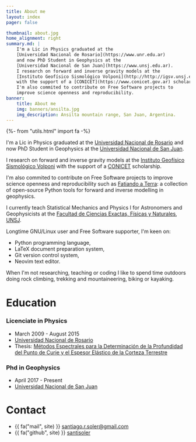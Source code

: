 ```yaml
---
title: About me
layout: index
pager: false

thumbnail: about.jpg
home_alignment: right
summary.md: |
    I'm a Lic in Physics graduated at the
    [Universidad Nacional de Rosario](https://www.unr.edu.ar)
    and now PhD Student in Geophysics at the
    [Universidad Nacional de San Juan](https://www.unsj.edu.ar).
    I research on forward and inverse gravity models at the
    [Instituto Geofísico Sismológico Volponi](http://http://igsv.unsj.edu.ar/)
    with the support of a [CONICET](https://www.conicet.gov.ar) scholarship.
    I'm also commited to contribute on Free Software projects to
    improve science openness and reproducibility.
banner:
    title: About me
    img: banners/ansilta.jpg
    img_description: Ansilta mountain range, San Juan, Argentina.
---
```

{%- from "utils.html" import fa -%}


I'm a Lic in Physics graduated at the
[Universidad Nacional de Rosario](https://www.unr.edu.ar)
and now PhD Student in Geophysics at the
[Universidad Nacional de San Juan](https://www.unsj.edu.ar).

I research on forward and inverse gravity models at the
[Instituto Geofísico Sismológico Volponi](http://http://igsv.unsj.edu.ar/)
with the support of a [CONICET](https://www.conicet.gov.ar) scholarship.

I'm also commited to contribute on Free Software projects to
improve science openness and reproducibility such as
[Fatiando a Terra](https://www.fatiando.org/): a collection of open-source Python tools
for forward and inverse modelling in geophysics.

I currently teach Statistical Mechanics and Physics I for Astronomers and
Geophysicists at the
[Facultad de Ciencias Exactas, Físicas y Naturales](http://exactas.unsj.edu.ar/),
[UNSJ](https://www.unsj.edu.ar).


Longtime GNU/Linux user and Free Software supporter, I'm keen on:

- Python programming language,
- LaTeX document preparation system,
- Git version control system,
- Neovim text editor.


When I'm not researching, teaching or coding I like to spend time outdoors doing rock
climbing, trekking and mountaineering, biking or kayaking.

# Education

<div class="container">
    <div class="row">
        <div class="col-md-6">
            <h3>Licenciate in Physics</h3>
            <ul>
                <li>March 2009 - August 2015</li>
                <li><a href="https://www.unr.edu.ar">Universidad Nacional de Rosario</a></li>
                <li>
                    Thesis: <a href="https://github.com/santisoler/tesina-fisica">
                    Métodos Espectrales para la Determinación de la Profundidad del Punto de Curie y el Espesor Elástico de la Corteza Terrestre
                    </a>
                </li>
            </ul>
        </div>
        <div class="col-md-6">
            <h3>Phd in Geophysics</h3>
            <ul>
                <li>April 2017 - Present</li>
                <li><a href="https://www.unsj.edu.ar">Universidad Nacional de San Juan</a></li>
            </ul>
        </div>
    </div>
</div>


# Contact

<div class="container">
    <ul>
        <li>{{ fa("mail", site) }} <a href="mailto:santiago.r.soler@gmail.com">santiago.r.soler@gmail.com</a> </li>
        <li>{{ fa("github", site) }} <a href="https://www.github.com/santisoler">santisoler</a> </li>
    </ul>
</div>
